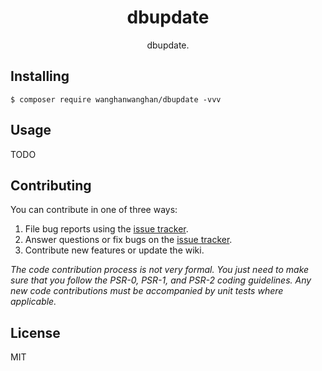 <h1 align="center"> dbupdate </h1>

<p align="center"> dbupdate.</p>


## Installing

```shell
$ composer require wanghanwanghan/dbupdate -vvv
```

## Usage

TODO

## Contributing

You can contribute in one of three ways:

1. File bug reports using the [issue tracker](https://github.com/wanghanwanghan/dbupdate/issues).
2. Answer questions or fix bugs on the [issue tracker](https://github.com/wanghanwanghan/dbupdate/issues).
3. Contribute new features or update the wiki.

_The code contribution process is not very formal. You just need to make sure that you follow the PSR-0, PSR-1, and PSR-2 coding guidelines. Any new code contributions must be accompanied by unit tests where applicable._

## License

MIT